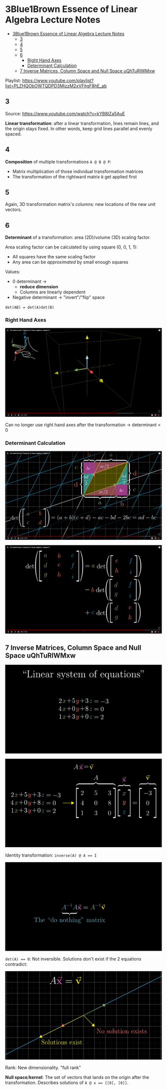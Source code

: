 # 3Blue1Brown Essence of Linear Algebra Lecture Notes

- [3Blue1Brown Essence of Linear Algebra Lecture Notes](#3blue1brown-essence-of-linear-algebra-lecture-notes)
    - [3](#3)
    - [4](#4)
    - [5](#5)
    - [6](#6)
        - [Right Hand Axes](#right-hand-axes)
        - [Determinant Calculation](#determinant-calculation)
    - [7 Inverse Matrices, Column Space and Null Space uQhTuRlWMxw](#7-inverse-matrices-column-space-and-null-space-uqhturlwmxw)

Playlist: <https://www.youtube.com/playlist?list=PLZHQObOWTQDPD3MizzM2xVFitgF8hE_ab>

## 3

Source: <https://www.youtube.com/watch?v=kYB8IZa5AuE>

**Linear transformation**: after a linear transformation, lines remain lines, and the origin stays fixed.
In other words, keep grid lines parallel and evenly spaced.

## 4

**Composition** of multiple transformations `A @ B @ P`:

- Matrix multiplication of those individual transformation matrices
- The transformation of the rightward matrix `B` get applied first

## 5

Again, 3D transformation matrix's columns: new locations of the new unit vectors.

## 6

**Determinant** of a transformation: area (2D)/volume (3D) scaling factor.

Area scaling factor can be calculated by using square (0, 0, 1, 1):

- All squares have the same scaling factor
- Any area can be *approximated* by small enough squares

Values:

- 0 determinant ->
    - **reduce dimension**
    - Columns are linearly dependent
- Negative determinant -> "invert"/"flip" space

`det(AB) = det(A)det(B)`

### Right Hand Axes

![Right Hand Axes](6_files/right_hand_axes.png)

Can no longer use right hand axes after the transformation -> determinant < 0

### Determinant Calculation

![2x2 matrix](6_files/determinant_2_2.png)

![3x3 matrix](6_files/determinant_3_3.png)

## 7 Inverse Matrices, Column Space and Null Space uQhTuRlWMxw

![Linear System of Equations](7_files/linear_system_of_equations.jpg)

![Linear System of Equations to Matrix Multiplication](7_files/linear_system_of_equations_to_matrix_multiplication.jpg)

Identity transformation: `inverse(A) @ A == I`

![Solve variables](7_files/solve_x.jpg)

`det(A) == 0`: Not inversible.
Solutions don't exist if the 2 equations contradict:

![Determinant 0 Solutions](7_files/det_0_solutions.jpg)

Rank: New dimensionality.
"full rank"

**Null space**/**kernel**: The set of vectors that lands on the origin after the transformation.
Describes solutions of `A @ x == [[0], [0]]`.
